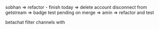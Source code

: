 sobhan => refactor - finish today
		=> delete account disconnect from getstream
		=> badge test pending on merge
		=> 
amin => refactor and test





betachat
filter channels with 
